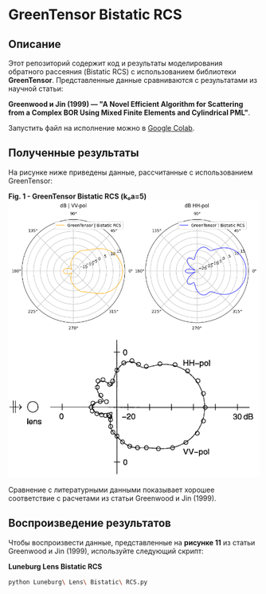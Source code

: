 # GreenTensor Bistatic RCS

## Описание

Этот репозиторий содержит код и результаты моделирования обратного рассеяния (Bistatic RCS) с использованием библиотеки **GreenTensor**. Представленные данные сравниваются с результатами из научной статьи:

**Greenwood и Jin (1999) — "A Novel Efficient Algorithm for Scattering from a Complex BOR Using Mixed Finite Elements and Cylindrical PML"**.

Запустить файл на исполнение можно в [Google Colab](https://colab.research.google.com/drive/1VpbKq_aoC2bgZgofIQjYkxPGVQFmxZxb#scrollTo=N1dG3kkVsizi).

## Полученные результаты

На рисунке ниже приведены данные, рассчитанные с использованием GreenTensor:

**Fig. 1 - GreenTensor Bistatic RCS (k₀a=5)**
![GreenTensor Bistatic RCS](fig%201%20-%20green%20tensor%20bistatic%20RCS%20k0a%3D5.png)

Сравнение с литературными данными показывает хорошее соответствие с расчетами из статьи Greenwood и Jin (1999).

## Воспроизведение результатов

Чтобы воспроизвести данные, представленные на **рисунке 11** из статьи Greenwood и Jin (1999), используйте следующий скрипт:

**Luneburg Lens Bistatic RCS**
```bash
python Luneburg\ Lens\ Bistatic\ RCS.py

